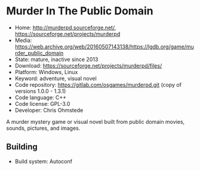 # Murder In The Public Domain

- Home: http://murderpd.sourceforge.net/, https://sourceforge.net/projects/murderpd
- Media: https://web.archive.org/web/20160507143138/https://lgdb.org/game/murder_public_domain
- State: mature, inactive since 2013
- Download: https://sourceforge.net/projects/murderpd/files/
- Platform: Windows, Linux
- Keyword: adventure, visual novel
- Code repository: https://gitlab.com/osgames/murderpd.git (copy of versions 1.0.0 - 1.3.1)
- Code language: C++
- Code license: GPL-3.0
- Developer: Chris Ohmstede

A murder mystery game or visual novel built from public domain movies, sounds, pictures, and images.

## Building

- Build system: Autoconf
